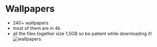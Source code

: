 # Wallpapers
* 240+ wallpapers
* most of them are in 4k
* all the files together size 1,5GB so be patient while downloading it!
![wallpapers](https://user-images.githubusercontent.com/71463874/117343081-53329880-ae7a-11eb-9f1e-d8b68f1560b9.png)

